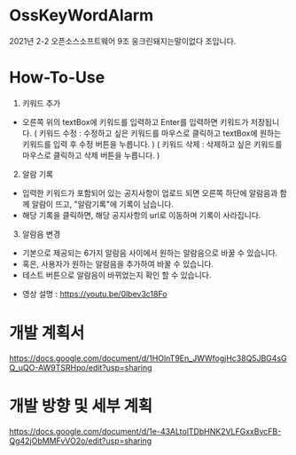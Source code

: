 # OssKeyWordAlarm
2021년 2-2 오픈소스소프트웨어 9조 웅크린돼지는말이없다 조입니다.

# How-To-Use
1) 키워드 추가
  - 오른쪽 위의 textBox에 키워드를 입력하고 Enter를 입력하면 키워드가 저장됩니다.
   ( 키워드 수정 : 수정하고 싶은 키워드를 마우스로 클릭하고 textBox에 원하는 키워드를 입력 후 수정 버튼을 누릅니다. )
   ( 키워드 삭제 : 삭제하고 싶은 키워드를 마우스로 클릭하고 삭제 버튼을 누릅니다. )
2) 알람 기록
  - 입력한 키워드가 포함되어 있는 공지사항이 업로드 되면
    오른쪽 하단에 알람음과 함께 알람이 뜨고, "알람기록"에 기록이 남습니다.
  - 해당 기록을 클릭하면, 해당 공지사항의 url로 이동하며 기록이 사라집니다.

3) 알람음 변경
  - 기본으로 제공되는 6가지 알람음 사이에서 원하는 알람음으로 바꿀 수 있습니다.
  - 혹은, 사용자가 원하는 알람음을 추가하여 바꿀 수 있습니다.
  - 테스트 버튼으로 알람음이 바뀌었는지 확인 할 수 있습니다.

* 영상 설명 : https://youtu.be/0lbev3c18Fo

# 개발 계획서
https://docs.google.com/document/d/1HOlnT9En_JWWfogjHc38Q5JBG4sGQ_uQO-AW9TSRHpo/edit?usp=sharing

# 개발 방향 및 세부 계획
https://docs.google.com/document/d/1e-43ALtolTDbHNK2VLFGxxBvcFB-Qg42jObMMFvVO2o/edit?usp=sharing
